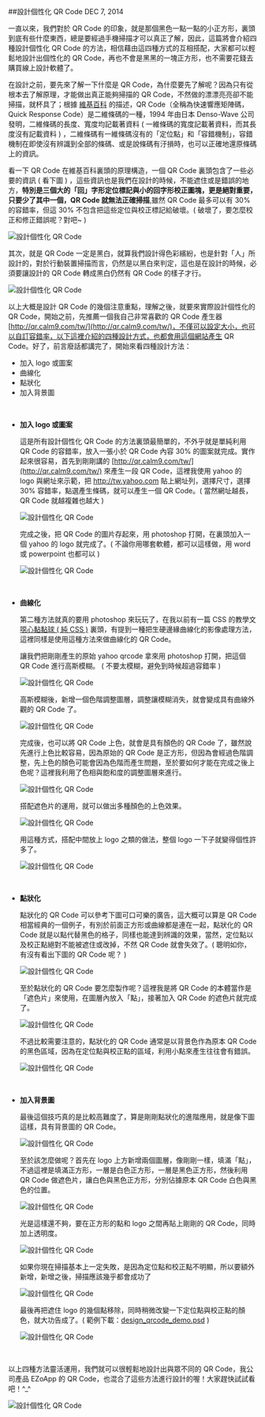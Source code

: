 <!-- @@master  = ../../_layout.html-->

<!-- @@block  =  jsBottom-->

<include src="../../_articles-js.html"></include>

<!-- @@close-->

<!-- @@block  =  css-->

<include src="../../_articles-css.html"></include>

<!-- @@close-->

<!-- @@block  =  articles-social-->

<include src="../../_articles-social.html"></include>

<!-- @@close-->

<!-- @@block  =  articles-footer-->

<include src="../../_articles.html"></include>

<!-- @@close-->

<!-- @@block  =  meta-->

<meta property="article:published_time" content="2014-12-07T23:55:00+01:00">

<meta name="keywords" content="qr code,qrcode,二維條碼,設計,design">

<meta name="description" content="這篇將會介紹四種設計個性化 QR Code 的方法，相信藉由這四種方式的互相搭配，大家都可以輕鬆地設計出個性化的 QR Code，再也不會是黑黑的一塊正方形，也不需要花錢去購買線上設計軟體了。">

<meta itemprop="name" content="設計個性化 QR Code - OXXO.STUDIO">

<meta itemprop="image" content="http://www.oxxostudio.tw/img/articles/201412/20141207_1_01b.jpg">

<meta itemprop="description" content="這篇將會介紹四種設計個性化 QR Code 的方法，相信藉由這四種方式的互相搭配，大家都可以輕鬆地設計出個性化的 QR Code，再也不會是黑黑的一塊正方形，也不需要花錢去購買線上設計軟體了。">

<meta property="og:title" content="設計個性化 QR Code - OXXO.STUDIO">

<meta property="og:url" content="http://www.oxxostudio.tw/articles/201412/design-qrcode.html">

<meta property="og:image" content="http://www.oxxostudio.tw/img/articles/201412/20141207_1_01b.jpg">

<meta property="og:description" content="這篇將會介紹四種設計個性化 QR Code 的方法，相信藉由這四種方式的互相搭配，大家都可以輕鬆地設計出個性化的 QR Code，再也不會是黑黑的一塊正方形，也不需要花錢去購買線上設計軟體了。">

<title>設計個性化 QR Code  - OXXO.STUDIO</title> 

<!-- @@close-->

<!-- @@block  =  articles-content--> 

##設計個性化 QR Code  <span class="article-date" tag="creative"><i></i>DEC 7, 2014</span>

一直以來，我們對於 QR Code 的印象，就是那個黑色一點一點的小正方形，裏頭到底有些什麼東西，總是要經過手機掃描才可以真正了解，因此，這篇將會介紹四種設計個性化 QR Code 的方法，相信藉由這四種方式的互相搭配，大家都可以輕鬆地設計出個性化的 QR Code，再也不會是黑黑的一塊正方形，也不需要花錢去購買線上設計軟體了。

在設計之前，要先來了解一下什麼是 QR Code，為什麼要先了解呢？因為只有從根本去了解原理，才能做出真正能夠掃描的 QR Code，不然做的漂漂亮亮卻不能掃描，就杯具了；根據 [維基百科](http://zh.wikipedia.org/wiki/QR%E7%A2%BC) 的描述，QR Code（全稱為快速響應矩陣碼，Quick Response Code）是二維條碼的一種，1994 年由日本 Denso-Wave 公司發明，二維條碼的長度、寬度均記載著資料 ( 一維條碼的寬度記載著資料，而其長度沒有記載資料 ) ，二維條碼有一維條碼沒有的「定位點」和「容錯機制」，容錯機制在即使沒有辨識到全部的條碼、或是說條碼有汙損時，也可以正確地還原條碼上的資訊。

看一下 QR Code 在維基百科裏頭的原理構造，一個 QR Code 裏頭包含了一些必要的資訊 ( 看下圖 ) ，這些資訊也是我們在設計的時候，不能遮住或是錯誤的地方，**特別是三個大的「回」字形定位標記與小的回字形校正圖塊，更是絕對重要，只要少了其中一個，QR Code 就無法正確掃描**,雖然 QR Code 最多可以有 30% 的容錯率，但這 30% 不包含把這些定位與校正標記給破壞。( 破壞了，要怎麼校正和修正錯誤呢？對吧~ )

![設計個性化 QR Code](/img/articles/201412/20141207_1_02.jpg)

其次，就是 QR Code 一定是黑白，就算我們設計得色彩繽紛，也是針對「人」所設計的，對於行動裝置掃描而言，仍然是以黑白來判定，這也是在設計的時候，必須要讓設計的 QR Code 轉成黑白仍然有 QR Code 的樣子才行。

![設計個性化 QR Code](/img/articles/201412/20141207_1_03.jpg)

以上大概是設計 QR Code 的幾個注意重點，理解之後，就要來實際設計個性化的 QR Code，開始之前，先推薦一個我自己非常喜歡的 QR Code 產生器 [http://qr.calm9.com/tw/](http://qr.calm9.com/tw/)，不僅可以設定大小，也可以自訂容錯率，以下這裡介紹的四種設計方式，也都會用這個網站產生 QR Code。好了，前言廢話都講完了，開始來看四種設計方法：
>
- 加入 logo 或圖案
- 曲線化
- 點狀化
- 加入背景圖


<br/>

- **加入 logo 或圖案**

	這是所有設計個性化 QR Code 的方法裏頭最簡單的，不外乎就是單純利用 QR Code 的容錯率，放入一張小於 QR Code 內容 30% 的圖案就完成。實作起來很容易，首先到剛剛講的 [http://qr.calm9.com/tw/](http://qr.calm9.com/tw/) 來產生一段 QR Code，這裡我使用 yahoo 的 logo 與網址來示範，把 http://tw.yahoo.com 貼上網址列，選擇尺寸，選擇 30% 容錯率，點選產生條碼，就可以產生一個 QR Code。( 當然網址越長，QR Code 就越複雜也越大 )

	![設計個性化 QR Code](/img/articles/201412/20141207_1_04.jpg)

	完成之後，把 QR Code 的圖片存起來，用 photoshop 打開，在裏頭加入一個 yahoo 的 logo 就完成了。( 不論你用哪套軟體，都可以這樣做，用 word 或 powerpoint 也都可以 )

	![設計個性化 QR Code](/img/articles/201412/20141207_1_05.jpg)

<br/>

- **曲線化**

	第二種方法就真的要用 photoshop 來玩玩了，在我以前有一篇 CSS 的教學文 [噁心黏黏球 ( 純 CSS )](http://www.oxxostudio.tw/articles/201408/sticky-ball.html) 裏頭，有提到一種把生硬邊緣曲線化的影像處理方法，這裡同樣是使用這種方法來做曲線化的 QR Code。

	讓我們把剛剛產生的原始 yahoo qrcode 拿來用 photoshop 打開，把這個 QR Code 進行高斯模糊。 ( 不要太模糊，避免到時候超過容錯率 )

	![設計個性化 QR Code](/img/articles/201412/20141207_1_06.jpg)

	高斯模糊後，新增一個色階調整圖層，調整讓模糊消失，就會變成具有曲線外觀的 QR Code 了。

	![設計個性化 QR Code](/img/articles/201412/20141207_1_07.jpg)

	完成後，也可以將 QR Code 上色，就會是具有顏色的 QR Code 了，雖然說先進行上色比較容易，因為原始的 QR Code 是正方形，但因為會經過色階調整，先上色的顏色可能會因為色階而產生問題，至於要如何才能在完成之後上色呢？這裡我利用了色相與飽和度的調整圖層來進行。

	![設計個性化 QR Code](/img/articles/201412/20141207_1_08.jpg)

	搭配遮色片的運用，就可以做出多種顏色的上色效果。

	![設計個性化 QR Code](/img/articles/201412/20141207_1_09.jpg)

	用這種方式，搭配中間放上 logo 之類的做法，整個 logo 一下子就變得個性許多了。

	![設計個性化 QR Code](/img/articles/201412/20141207_1_10.jpg)

<br/>

- **點狀化**

	點狀化的 QR Code 可以參考下圖可口可樂的廣告，這大概可以算是 QR Code 相當經典的一個例子，有別於前面正方形或曲線都是連在一起，點狀化的 QR Code 就是以點代替黑色的格子，同樣也能達到辨識的效果，當然，定位點以及校正點絕對不能被遮住或改掉，不然 QR Code 就會失效了。( 聰明如你，有沒有看出下圖的 QR Code 呢？ )

	![設計個性化 QR Code](/img/articles/201412/20141207_1_11.jpg)

	至於點狀化的 QR Code 要怎麼製作呢？這裡我是將 QR Code 的本體當作是「遮色片」來使用，在圖層內放入「點」，接著加入 QR Code 的遮色片就完成了。

	![設計個性化 QR Code](/img/articles/201412/20141207_1_12.jpg)

	不過比較需要注意的，點狀化的 QR Code 通常是以背景色作為原本 QR Code 的黑色區域，因為在定位點與校正點的區域，利用小點來產生往往會有錯誤。

	![設計個性化 QR Code](/img/articles/201412/20141207_1_13.gif)

<br/>

- **加入背景圖**

	最後這個技巧真的是比較高難度了，算是剛剛點狀化的進階應用，就是像下圖這樣，具有背景圖的 QR Code。

	![設計個性化 QR Code](/img/articles/201412/20141207_1_14.jpg)

	至於該怎麼做呢？首先在 logo 上方新增兩個圖層，像剛剛一樣，填滿「點」，不過這裡是填滿正方形，一層是白色正方形，一層是黑色正方形，然後利用 QR Code 做遮色片，讓白色與黑色正方形，分別佔據原本 QR Code 白色與黑色的位置。

	![設計個性化 QR Code](/img/articles/201412/20141207_1_15.jpg)

	光是這樣還不夠，要在正方形的點和 logo 之間再貼上剛剛的 QR Code，同時加上透明度。

	![設計個性化 QR Code](/img/articles/201412/20141207_1_16.jpg)

	如果你現在掃描基本上一定失敗，是因為定位點和校正點不明顯，所以要額外新增，新增之後，掃描應該幾乎都會成功了

	![設計個性化 QR Code](/img/articles/201412/20141207_1_17.jpg)

	最後再把遮住 logo 的幾個點移除，同時稍微改變一下定位點與校正點的顏色，就大功告成了。( 範例下載：[design_qrcode_demo.psd](/img/articles/201412/design_qrcode_demo.psd) )

	![設計個性化 QR Code](/img/articles/201412/20141207_1_18.jpg)

<br/>

以上四種方法靈活運用，我們就可以很輕鬆地設計出與眾不同的 QR Code，我公司產品 EZoApp 的 QR Code，也混合了這些方法進行設計的喔！大家趕快試試看吧！^_^

![設計個性化 QR Code](/img/articles/201412/20141207_1_19.jpg)

<!-- @@close-->


	
	
	